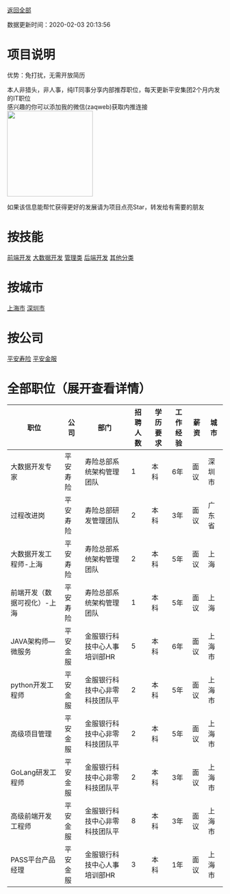 [返回全部](https://github.com/zaqweb/PA-IT-JOBS/)

数据更新时间：2020-02-03 20:13:56
# 项目说明

优势：免打扰，无需开放简历

本人非猎头，非人事，纯IT同事分享内部推荐职位，每天更新平安集团2个月内发的IT职位  
感兴趣的你可以添加我的微信(zaqweb)获取内推连接  
<img src="https://github.com/zaqweb/PA-IT-JOBS/blob/master/WechatICode.jpeg"  height="200" width="200">

如果该信息能帮忙获得更好的发展请为项目点亮Star，转发给有需要的朋友
# 按技能
[前端开发](skills/前端开发.md)   [大数据开发](skills/大数据开发.md)   [管理类](skills/管理类.md)   [后端开发](skills/后端开发.md)   [其他分类](skills/其他分类.md)   
# 按城市
[上海市](cities/上海市.md)   [深圳市](cities/深圳市.md)   
# 按公司
[平安寿险](coms/平安寿险.md)   [平安金服](coms/平安金服.md)   
# 全部职位（展开查看详情）

|职位|公司|部门|招聘人数|学历要求|工作经验|薪资|城市|
|---|---|---|---|---|---|---|---|
|大数据开发专家|平安寿险|寿险总部系统架构管理团队|1|本科|6年|面议|深圳市|
|过程改进岗|平安寿险|寿险总部研发管理团队|2|本科|3年|面议|广东省|
|大数据开发工程师-上海|平安寿险|寿险总部系统架构管理团队|2|本科|5年|面议|上海|
|前端开发（数据可视化）-上海|平安寿险|寿险总部系统架构管理团队|1|本科|5年|面议|上海|
|JAVA架构师—微服务|平安金服|金服银行科技中心人事培训部HR|5|本科|6年|面议|上海市|
|python开发工程师|平安金服|金服银行科技中心非零科技团队平|2|本科|5年|面议|上海市|
|高级项目管理|平安金服|金服银行科技中心非零科技团队平|2|本科|5年|面议|上海市|
|GoLang研发工程师|平安金服|金服银行科技中心非零科技团队平|2|本科|3年|面议|上海市|
|高级前端开发工程师|平安金服|金服银行科技中心非零科技团队平|8|本科|3年|面议|上海市|
|PASS平台产品经理|平安金服|金服银行科技中心人事培训部HR|3|本科|1年|面议|上海市|





